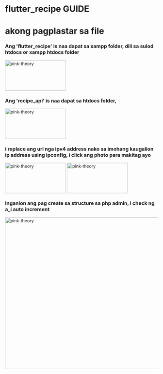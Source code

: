 # flutter_recipe GUIDE

<h1>akong pagplastar sa file</h1>
<h3> Ang 'flutter_recipe' is naa dapat sa xampp folder, dili sa sulod htdocs or xampp htdocs folder</h3>
<img align = "center" alt="pink-theory" width = "200" height = "100" src = "https://github.com/Krunxx/flutter_recipe/assets/82696971/c7cf7f34-0db5-4a0b-a3d0-64c5671a4f03">
<h3> Ang 'recipe_api' is naa dapat sa htdocs folder,</h3>
<img align = "center" alt="pink-theory" width = "200" height = "100" src = "https://github.com/Krunxx/flutter_recipe/assets/82696971/9578cba8-d7bc-4cb7-9afe-8f08fd8e9411">
<h3> i replace ang url nga ipv4 address nako sa imohang kaugalion ip address using ipconfig, i click ang photo para makitag ayo </h3>
<img align = "center" alt="pink-theory" width = "200" height = "100" src = "https://github.com/Krunxx/flutter_recipe/assets/82696971/a0a74726-2e73-4f34-93d5-40b0df3cb7a9">
<img align = "center" alt="pink-theory" width = "200" height = "100" src = "https://github.com/Krunxx/flutter_recipe/assets/82696971/c4cb15fe-1160-4c9a-a88d-23eb0c9ed3f9">
<h3> Inganion ang pag create sa structure sa php admin, i check ng a_i auto increment</h3>
<img align = "center" alt="pink-theory" width = "1000" height = "500" src = "https://github.com/Krunxx/flutter_recipe/assets/82696971/e8342102-d485-4949-9c00-2b6af5017cdf">
